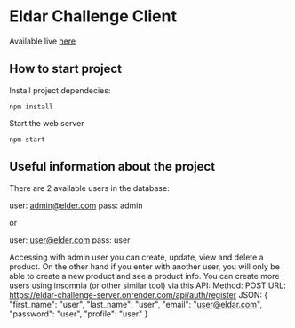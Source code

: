 # Eldar Challenge Client

Available live [here](https://fer-rouco.github.io/eldar-challenge-client/) 

## **How to start project**

Install project dependecies:

```
npm install
```

Start the web server

```
npm start
```
## **Useful information about the project**

There are 2 available users in the database:

user: admin@elder.com
pass: admin

or

user: user@elder.com
pass: user

Accessing with admin user you can create, update, view and delete a product. On the other hand if you enter with another user, you will only be able to create a new product and see a product info.
You can create more users using insomnia (or other similar tool) via this API:
Method: POST
URL: https://eldar-challenge-server.onrender.com/api/auth/register
JSON: {
	"first_name": "user",
	"last_name": "user",
	"email": "user@eldar.com",
	"password": "user",
  "profile": "user"
}
